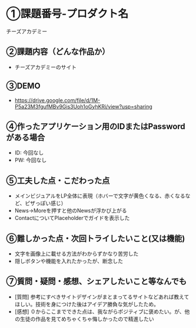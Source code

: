 # ①課題番号-プロダクト名
チーズアカデミー

## ②課題内容（どんな作品か）

- チーズアカデミーのサイト

## ③DEMO
- https://drive.google.com/file/d/1M-P5a23M3fgufMBv9Gis3Uoh1oGyhKRi/view?usp=sharing

## ④作ったアプリケーション用のIDまたはPasswordがある場合

- ID: 今回なし
- PW: 今回なし

## ⑤工夫した点・こだわった点

- メインビジュアルをLP全体に表現（ホバーで文字が黄色くなる、赤くなるなど、ピザっぽい感じ）
- News→Moreを押すと他のNewsが浮かび上がる
- ContactについてPlaceholderでガイドを表示した

## ⑥難しかった点・次回トライしたいこと(又は機能)

- 文字を画像上に載せる方法がわからずかなり苦労した
- 隠しボタンや機能を入れたかったが、断念した

## ⑦質問・疑問・感想、シェアしたいこと等なんでも

- [質問] 参考にすべきサイトデザインがまとまってるサイトなどあれば教えてほしい。技術を身につけた後はアイデア勝負な気がしたため。
- [感想] ０からここまでできた点は、我ながらポジティブに褒めたい。が、他の生徒の作品を見てめちゃくちゃ悔しかったので精進したい